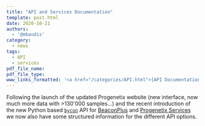 ```yaml
---
title: "API and Services Documentation"
template: post.html
date: 2020-10-21
authors:
  - '@mbaudis'
category:
  - news
tags:
  - API
  - services
pdf_file_name:
pdf_file_type:
www_links_formatted: '<a href="/categories/API.html">[API Documentation]</a>'
---
```



Following the launch of the updated Progenetix website (new interface, now much
more data with >130'000 samples...) and the recent introduction of the new
Python based [`bycon`](http://github.com/progenetix/bycon) API for [BeaconPlus](https://beaconplus.progenetix.org/) and [Progenetix Services](/doc/services/services.html)
we now also have some structured information for the different API options.

